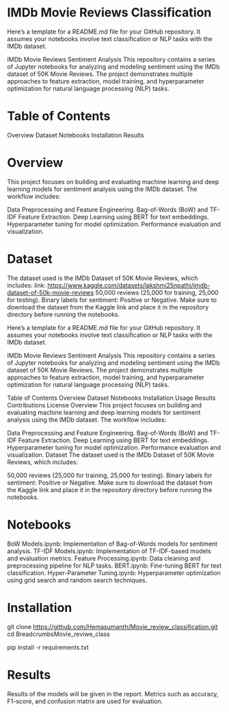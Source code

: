 # IMDb Movie Reviews Classification

Here’s a template for a README.md file for your GitHub repository. It assumes your notebooks involve text classification or NLP tasks with the IMDb dataset.

IMDb Movie Reviews Sentiment Analysis
This repository contains a series of Jupyter notebooks for analyzing and modeling sentiment using the IMDb dataset of 50K Movie Reviews. 
The project demonstrates multiple approaches to feature extraction, model training, and hyperparameter optimization for natural language processing (NLP) tasks.

# Table of Contents
Overview
Dataset
Notebooks
Installation
Results


# Overview
This project focuses on building and evaluating machine learning and deep learning models for sentiment analysis using the IMDb dataset. The workflow includes:

Data Preprocessing and Feature Engineering.
Bag-of-Words (BoW) and TF-IDF Feature Extraction.
Deep Learning using BERT for text embeddings.
Hyperparameter tuning for model optimization.
Performance evaluation and visualization.

# Dataset
The dataset used is the IMDb Dataset of 50K Movie Reviews, which includes:
link: https://www.kaggle.com/datasets/lakshmi25npathi/imdb-dataset-of-50k-movie-reviews
50,000 reviews (25,000 for training, 25,000 for testing).
Binary labels for sentiment: Positive or Negative.
Make sure to download the dataset from the Kaggle link and place it in the repository directory before running the notebooks.


Here’s a template for a README.md file for your GitHub repository. It assumes your notebooks involve text classification or NLP tasks with the IMDb dataset.

IMDb Movie Reviews Sentiment Analysis
This repository contains a series of Jupyter notebooks for analyzing and modeling sentiment using the IMDb dataset of 50K Movie Reviews. The project demonstrates multiple approaches to feature extraction, model training, and hyperparameter optimization for natural language processing (NLP) tasks.

Table of Contents
Overview
Dataset
Notebooks
Installation
Usage
Results
Contributions
License
Overview
This project focuses on building and evaluating machine learning and deep learning models for sentiment analysis using the IMDb dataset. The workflow includes:

Data Preprocessing and Feature Engineering.
Bag-of-Words (BoW) and TF-IDF Feature Extraction.
Deep Learning using BERT for text embeddings.
Hyperparameter tuning for model optimization.
Performance evaluation and visualization.
Dataset
The dataset used is the IMDb Dataset of 50K Movie Reviews, which includes:

50,000 reviews (25,000 for training, 25,000 for testing).
Binary labels for sentiment: Positive or Negative.
Make sure to download the dataset from the Kaggle link and place it in the repository directory before running the notebooks.

# Notebooks
BoW Models.ipynb: Implementation of Bag-of-Words models for sentiment analysis.
TF-IDF Models.ipynb: Implementation of TF-IDF-based models and evaluation metrics.
Feature Processing.ipynb: Data cleaning and preprocessing pipeline for NLP tasks.
BERT.ipynb: Fine-tuning BERT for text classification.
Hyper-Parameter Tuning.ipynb: Hyperparameter optimization using grid search and random search techniques.

# Installation

git clone https://github.com/Hemasumanth/Movie_review_classification.git
cd BreadcrumbsMovie_reviwe_class

pip install -r requirements.txt

# Results

Results of the models will be given in the report. Metrics such as accuracy, F1-score, and confusion matrix are used for evaluation.








